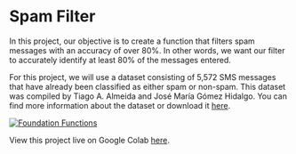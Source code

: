# Spam Filter

In this project, our objective is to create a function that filters spam messages with an accuracy of over 80%. In other words, we want our filter to accurately identify at least 80% of the messages entered.

For this project, we will use a dataset consisting of 5,572 SMS messages that have already been classified as either spam or non-spam. This dataset was compiled by Tiago A. Almeida and José María Gómez Hidalgo. You can find more information about the dataset or download it [here](https://archive.ics.uci.edu/dataset/228/sms+spam+collection).

[![Foundation Functions](functions.png)](https://colab.research.google.com/drive/1Rru9nvJ0XwM5wDTKrPXb1sZKSRJYgXK-?usp=sharing)

View this project live on Google Colab [here](https://colab.research.google.com/drive/1Rru9nvJ0XwM5wDTKrPXb1sZKSRJYgXK-?usp=sharing).
